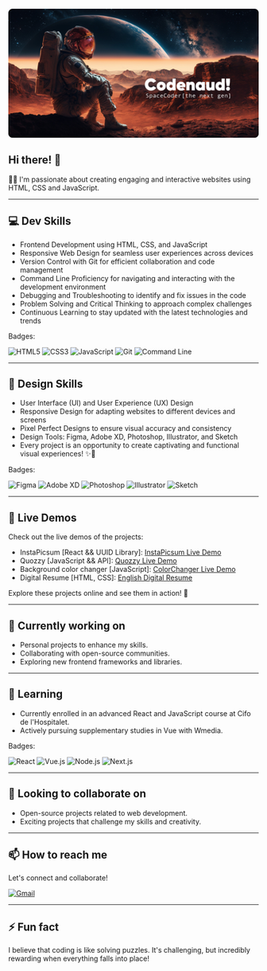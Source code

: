 ![Codenaud](assets/images/git-bg.png)

## Hi there! 👋

🧑‍🚀 I'm passionate about creating engaging and interactive websites using HTML, CSS and JavaScript.

<hr>

## 💻 Dev Skills

- Frontend Development using HTML, CSS, and JavaScript
- Responsive Web Design for seamless user experiences across devices
- Version Control with Git for efficient collaboration and code management
- Command Line Proficiency for navigating and interacting with the development environment
- Debugging and Troubleshooting to identify and fix issues in the code
- Problem Solving and Critical Thinking to approach complex challenges
- Continuous Learning to stay updated with the latest technologies and trends

Badges:

<div display="flex">
  <img src="https://img.shields.io/badge/HTML5-%23E34F26.svg?style=for-the-badge&logo=html5&logoColor=white" alt="HTML5"/>
  <img src="https://img.shields.io/badge/CSS3-%231572B6.svg?style=for-the-badge&logo=css3&logoColor=white" alt="CSS3"/>
  <img src="https://img.shields.io/badge/JavaScript-%23F7DF1E.svg?style=for-the-badge&logo=javascript&logoColor=black" alt="JavaScript"/>
  <img src="https://img.shields.io/badge/Git-%23F05032.svg?style=for-the-badge&logo=git&logoColor=white" alt="Git"/>
  <img src="https://img.shields.io/badge/Command%20Line-%2300ADD8.svg?style=for-the-badge&logo=gnu%20bash&logoColor=white" alt="Command Line"/>
</div>

<hr>

## 💎 Design Skills

- User Interface (UI) and User Experience (UX) Design
- Responsive Design for adapting websites to different devices and screens
- Pixel Perfect Designs to ensure visual accuracy and consistency
- Design Tools: Figma, Adobe XD, Photoshop, Illustrator, and Sketch
- Every project is an opportunity to create captivating and functional visual experiences! ✨🎨

Badges:

<div display="flex">
  <img src="https://img.shields.io/badge/Figma-%23F24E1E.svg?style=for-the-badge&logo=figma&logoColor=white" alt="Figma"/>
  <img src="https://img.shields.io/badge/Adobe%20XD-%23FF61F6.svg?style=for-the-badge&logo=adobe%20xd&logoColor=white" alt="Adobe XD"/>
  <img src="https://img.shields.io/badge/Photoshop-%2331A8FF.svg?style=for-the-badge&logo=adobe%20photoshop&logoColor=white" alt="Photoshop"/>
  <img src="https://img.shields.io/badge/Illustrator-%23FF9A00.svg?style=for-the-badge&logo=adobe%20illustrator&logoColor=white" alt="Illustrator"/>
  <img src="https://img.shields.io/badge/Sketch-%23F7B500.svg?style=for-the-badge&logo=sketch&logoColor=white" alt="Sketch"/>
</div>

<hr>

## 🚀 Live Demos 

Check out the live demos of the projects:

- InstaPicsum [React && UUID Library]: [InstaPicsum Live Demo](https://codenaud.github.io/instapicsum/)
- Quozzy [JavaScript && API]: [Quozzy Live Demo](https://codenaud.github.io/quozzy/)
- Background color changer [JavaScript]: [ColorChanger Live Demo](https://codenaud.github.io/backgroundColorChanger/)
- Digital Resume [HTML, CSS]: [English Digital Resume](https://codenaud.github.io/digital-resume/en/)

Explore these projects online and see them in action! 🌟

<hr>

## 🔭 Currently working on

- Personal projects to enhance my skills.
- Collaborating with open-source communities.
- Exploring new frontend frameworks and libraries.

<hr>

## 🌱 Learning

- Currently enrolled in an advanced React and JavaScript course at Cifo de l'Hospitalet.
- Actively pursuing supplementary studies in Vue with Wmedia.

Badges:

<div display="flex">
 <img src="https://img.shields.io/badge/react-%2320232a.svg?style=for-the-badge&logo=react&logoColor=%2361DAFB" alt="React"/>
<img src="https://img.shields.io/badge/Vue.js-35495E?style=for-the-badge&logo=vue.js&logoColor=4FC08D" alt="Vue.js"/>
<img src="https://img.shields.io/badge/Node.js-43853D?style=for-the-badge&logo=node.js&logoColor=white" alt="Node.js"/>
<img src="https://img.shields.io/badge/next.js-000000?style=for-the-badge&logo=nextdotjs&logoColor=white" alt="Next.js"/>
  
</div>

<hr>

## 🤝 Looking to collaborate on

- Open-source projects related to web development.
- Exciting projects that challenge my skills and creativity.

<hr>

## 📫 How to reach me

Let's connect and collaborate!

<div display="flex">
  <a href="mailto:codenaud@gmail.com">
    <img src="https://img.shields.io/badge/Gmail-D14836?style=for-the-badge&logo=gmail&logoColor=white" alt="Gmail"/>
  </a>
</div>

<hr>

## ⚡ Fun fact

I believe that coding is like solving puzzles. It's challenging, but incredibly rewarding when everything falls into place!
